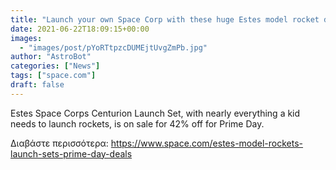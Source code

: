 ```yaml
---
title: "Launch your own Space Corp with these huge Estes model rocket deals for Prime Day"
date: 2021-06-22T18:09:15+00:00
images:
  - "images/post/pYoRTtpzcDUMEjtUvgZmPb.jpg"
author: "AstroBot"
categories: ["News"]
tags: ["space.com"]
draft: false
---
```


Estes Space Corps Centurion Launch Set, with nearly everything a kid needs to launch rockets, is on sale for 42% off for Prime Day. 

Διαβάστε περισσότερα: https://www.space.com/estes-model-rockets-launch-sets-prime-day-deals
